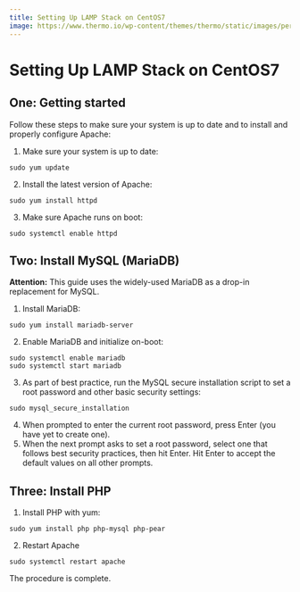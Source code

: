 ```yaml
---
title: Setting Up LAMP Stack on CentOS7
image: https://www.thermo.io/wp-content/themes/thermo/static/images/perks-1.svg
---
```


# Setting Up LAMP Stack on CentOS7
## One: Getting started
Follow these steps to make sure your system is up to date and to install and properly configure Apache:
1. Make sure your system is up to date:
```
sudo yum update
```
2. Install the latest version of Apache:
```
sudo yum install httpd
```
3. Make sure Apache runs on boot:
```
sudo systemctl enable httpd
```
## Two: Install MySQL (MariaDB)
**Attention:** This guide uses the widely-used MariaDB as a drop-in replacement for MySQL.
1. Install MariaDB:
```
sudo yum install mariadb-server
```
2. Enable MariaDB and initialize on-boot:
```
sudo systemctl enable mariadb
sudo systemctl start mariadb
```
3. As part of best practice, run the MySQL secure installation script to set a root password and other basic security settings:
```
sudo mysql_secure_installation
```
4. When prompted to enter the current root password, press Enter (you have yet to create one).
5. When the next prompt asks to set a root password, select one that follows best security practices, then hit Enter. Hit Enter to accept the default values on all other prompts.
## Three: Install PHP
1. Install PHP with yum:
```
sudo yum install php php-mysql php-pear
```
2. Restart Apache
```
sudo systemctl restart apache
```
The procedure is complete.
